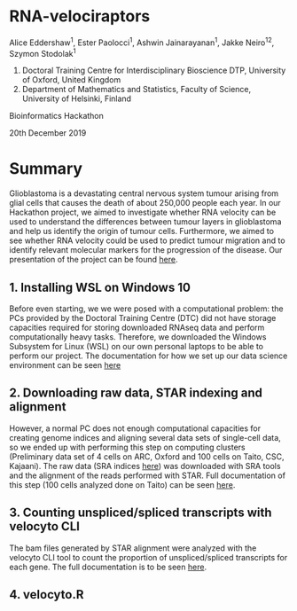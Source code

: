 # RNA-velociraptors

Alice Eddershaw<sup>1</sup>, Ester Paolocci<sup>1</sup>, Ashwin Jainarayanan<sup>1</sup>, Jakke Neiro<sup>12</sup>, Szymon Stodolak<sup>1</sup>

1. Doctoral Training Centre for Interdisciplinary Bioscience DTP, University of Oxford, United Kingdom
2. Department of Mathematics and Statistics, Faculty of Science, University of Helsinki, Finland

Bioinformatics Hackathon 

20th December 2019

# Summary
Glioblastoma is a devastating central nervous system tumour arising from glial cells that causes the death of about 250,000 people each year. In our Hackathon project, we aimed to investigate whether RNA velocity can be used to understand the differences between tumour layers in glioblastoma and help us identify the origin of tumour cells. Furthermore, we aimed to see whether RNA velocity could be used to predict tumour migration and to identify relevant molecular markers for the progression of the disease. Our presentation of the project can be found [here](RNAVelocity_Hackathon.pdf).


## 1. Installing WSL on Windows 10
Before even starting, we we were posed with a computational problem: the PCs provided by the Doctoral Training Centre (DTC) did not have storage capacities required for storing downloaded RNAseq data and perform computationally heavy tasks. Therefore, we downloaded the Windows Subsystem for Linux (WSL) on our own personal laptops to be able to perform our project. The documentation for how we set up our data science environment can be seen [here](WSLInstallation.md)

## 2. Downloading raw data, STAR indexing and alignment
However, a normal PC does not enough computational capacities for creating genome indices and aligning several data sets of single-cell data, so we ended up with performing this step on computing clusters (Preliminary data set of 4 cells on ARC, Oxford and 100 cells on Taito, CSC, Kajaani). The raw data (SRA indices [here](FINAL_TEST_SET.txt)) was downloaded with SRA tools and the alignment of the reads performed with STAR. Full documentation of this step (100 cells analyzed done on Taito) can be seen [here](STAR.md).

## 3. Counting unspliced/spliced transcripts with velocyto CLI
The bam files generated by STAR alignment were analyzed with the velocyto CLI tool to count the proportion of unspliced/spliced transcripts for each gene. The full documentation is to be seen [here](velocytoCLI.md).

## 4. velocyto.R


